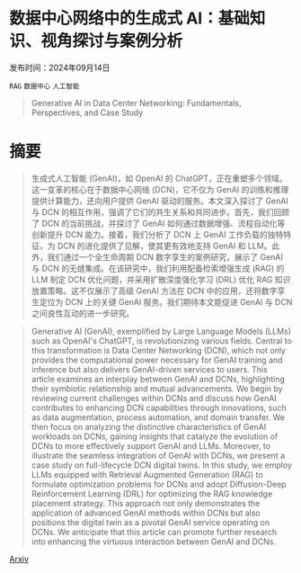 # 数据中心网络中的生成式 AI：基础知识、视角探讨与案例分析

发布时间：2024年09月14日

`RAG` `数据中心` `人工智能`

> Generative AI in Data Center Networking: Fundamentals, Perspectives, and Case Study

# 摘要

> 生成式人工智能 (GenAI)，如 OpenAI 的 ChatGPT，正在重塑多个领域。这一变革的核心在于数据中心网络 (DCN)，它不仅为 GenAI 的训练和推理提供计算能力，还向用户提供 GenAI 驱动的服务。本文深入探讨了 GenAI 与 DCN 的相互作用，强调了它们的共生关系和共同进步。首先，我们回顾了 DCN 的当前挑战，并探讨了 GenAI 如何通过数据增强、流程自动化等创新提升 DCN 能力。接着，我们分析了 DCN 上 GenAI 工作负载的独特特征，为 DCN 的进化提供了见解，使其更有效地支持 GenAI 和 LLM。此外，我们通过一个全生命周期 DCN 数字孪生的案例研究，展示了 GenAI 与 DCN 的无缝集成。在该研究中，我们利用配备检索增强生成 (RAG) 的 LLM 制定 DCN 优化问题，并采用扩散深度强化学习 (DRL) 优化 RAG 知识放置策略。这不仅展示了高级 GenAI 方法在 DCN 中的应用，还将数字孪生定位为 DCN 上的关键 GenAI 服务。我们期待本文能促进 GenAI 与 DCN 之间良性互动的进一步研究。

> Generative AI (GenAI), exemplified by Large Language Models (LLMs) such as OpenAI's ChatGPT, is revolutionizing various fields. Central to this transformation is Data Center Networking (DCN), which not only provides the computational power necessary for GenAI training and inference but also delivers GenAI-driven services to users. This article examines an interplay between GenAI and DCNs, highlighting their symbiotic relationship and mutual advancements. We begin by reviewing current challenges within DCNs and discuss how GenAI contributes to enhancing DCN capabilities through innovations, such as data augmentation, process automation, and domain transfer. We then focus on analyzing the distinctive characteristics of GenAI workloads on DCNs, gaining insights that catalyze the evolution of DCNs to more effectively support GenAI and LLMs. Moreover, to illustrate the seamless integration of GenAI with DCNs, we present a case study on full-lifecycle DCN digital twins. In this study, we employ LLMs equipped with Retrieval Augmented Generation (RAG) to formulate optimization problems for DCNs and adopt Diffusion-Deep Reinforcement Learning (DRL) for optimizing the RAG knowledge placement strategy. This approach not only demonstrates the application of advanced GenAI methods within DCNs but also positions the digital twin as a pivotal GenAI service operating on DCNs. We anticipate that this article can promote further research into enhancing the virtuous interaction between GenAI and DCNs.

[Arxiv](https://arxiv.org/abs/2409.09343)